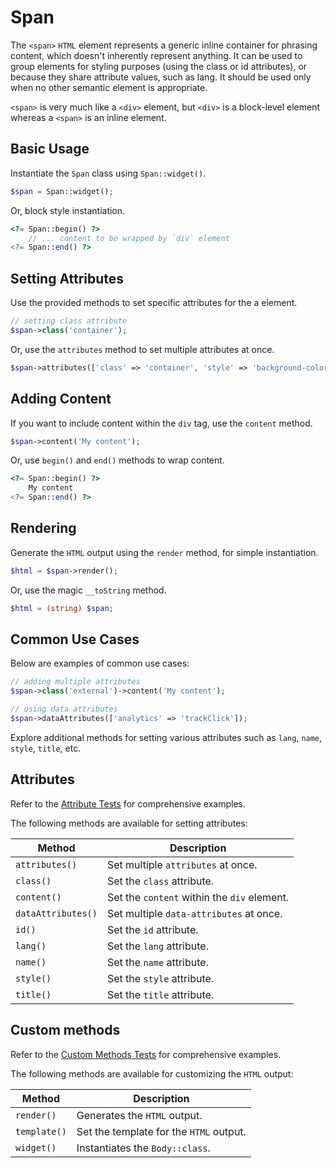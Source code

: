 # Span

 The `<span>` `HTML` element represents a generic inline container for phrasing content, which doesn't inherently
 represent anything. It can be used to group elements for styling purposes (using the class or id attributes), or
 because they share attribute values, such as lang. It should be used only when no other semantic element is
 appropriate.
 
`<span>` is very much like a `<div>` element, but `<div>` is a block-level element whereas a `<span>` is an inline 
element.

## Basic Usage

Instantiate the `Span` class using `Span::widget()`.

```php
$span = Span::widget();
```

Or, block style instantiation.

```php
<?= Span::begin() ?>
    // ... content to be wrapped by `div` element
<?= Span::end() ?>
```

## Setting Attributes

Use the provided methods to set specific attributes for the a element.

```php
// setting class attribute
$span->class('container');
```

Or, use the `attributes` method to set multiple attributes at once.

```php
$span->attributes(['class' => 'container', 'style' => 'background-color: #eee;']);
```

## Adding Content

If you want to include content within the `div` tag, use the `content` method.

```php
$span->content('My content');
```

Or, use `begin()` and `end()` methods to wrap content.

```php
<?= Span::begin() ?>
    My content
<?= Span::end() ?>
```

## Rendering

Generate the `HTML` output using the `render` method, for simple instantiation. 

```php
$html = $span->render();
```

Or, use the magic `__toString` method.

```php
$html = (string) $span;
```

## Common Use Cases

Below are examples of common use cases:

```php
// adding multiple attributes
$span->class('external')->content('My content');

// using data attributes
$span->dataAttributes(['analytics' => 'trackClick']);
```

Explore additional methods for setting various attributes such as `lang`, `name`, `style`, `title`, etc.

## Attributes

Refer to the [Attribute Tests](https://github.com/php-forge/html/blob/main/tests/Span/AttributeTest.php) for
comprehensive examples.

The following methods are available for setting attributes:

| Method            | Description                                                                                      |
| ----------------- | ------------------------------------------------------------------------------------------------ |
| `attributes()`    | Set multiple `attributes` at once.                                                               |
| `class()`         | Set the `class` attribute.                                                                       |
| `content()`       | Set the `content` within the `div` element.                                                      |
| `dataAttributes()`| Set multiple `data-attributes` at once.                                                          |
| `id()`            | Set the `id` attribute.                                                                          |
| `lang()`          | Set the `lang` attribute.                                                                        |
| `name()`          | Set the `name` attribute.                                                                        |
| `style()`         | Set the `style` attribute.                                                                       |
| `title()`         | Set the `title` attribute.                                                                       |

## Custom methods

Refer to the [Custom Methods Tests](https://github.com/php-forge/html/blob/main/tests/Span/CustomMethodTest.php) for
comprehensive examples.

The following methods are available for customizing the `HTML` output:

| Method      | Description                                                                                            |
| ----------- | ------------------------------------------------------------------------------------------------------ |
| `render()`  | Generates the `HTML` output.                                                                           |
| `template()`| Set the template for the `HTML` output.                                                                |
| `widget()`  | Instantiates the `Body::class`.                                                                        |
